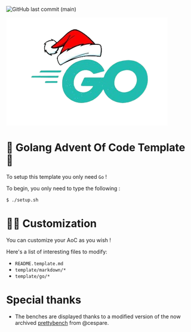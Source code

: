 ![GitHub last commit (main)](https://img.shields.io/github/last-commit/yyewolf/goaoc-2023/main)

![Golang logo](./template/readme/logo.png)

# 🎄 Golang Advent Of Code Template 🎅

To setup this template you only need `Go` !

To begin, you only need to type the following :

```
$ ./setup.sh
```

# 🎄🎄 Customization

You can customize your AoC as you wish !

Here's a list of interesting files to modify: 

- `README.template.md`
- `template/markdown/*`
- `template/go/*`

# Special thanks

- The benches are displayed thanks to a modified version of the now archived [prettybench](https://github.com/cespare/prettybench) from @cespare.